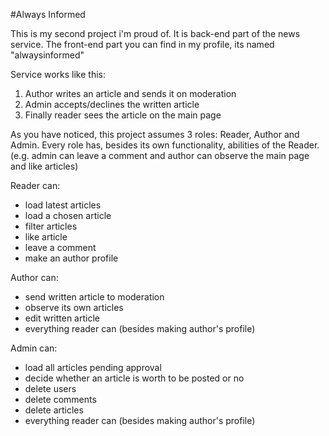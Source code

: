 #Always Informed

This is my second project i'm proud of. It is back-end part of the news service. The front-end part you can find in my profile, its named "alwaysinformed"

Service works like this:
1) Author writes an article and sends it on moderation
2) Admin accepts/declines the written article
3) Finally reader sees the article on the main page

As you have noticed, this project assumes 3 roles: Reader, Author and Admin. Every role has, besides its own functionality, abilities of the Reader.
(e.g. admin can leave a comment and author can observe the main page and like articles)

Reader can:
- load latest articles
- load a chosen article
- filter articles
- like article
- leave a comment
- make an author profile

Author can:
- send written article to moderation
- observe its own articles
- edit written article
- everything reader can (besides making author's profile)

Admin can:
- load all articles pending approval
- decide whether an article is worth to be posted or no
- delete users
- delete comments
- delete articles
- everything reader can (besides making author's profile)
